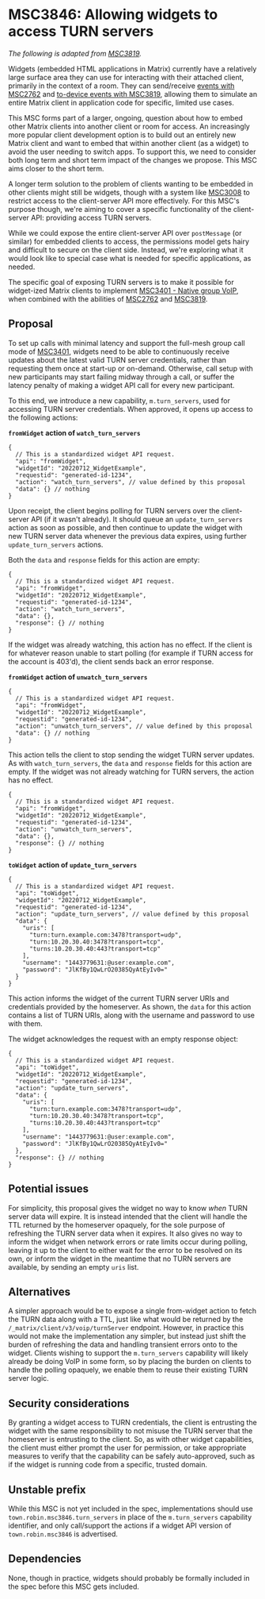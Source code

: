 # MSC3846: Allowing widgets to access TURN servers

*The following is adapted from [MSC3819](https://github.com/matrix-org/matrix-spec-proposals/pull/3819).*

Widgets (embedded HTML applications in Matrix) currently have a relatively large surface area they can use for
interacting with their attached client, primarily in the context of a room. They can send/receive
[events with MSC2762](https://github.com/matrix-org/matrix-spec-proposals/pull/2762) and
[to-device events with MSC3819](https://github.com/matrix-org/matrix-spec-proposals/pull/3819), allowing them to
simulate an entire Matrix client in application code for specific, limited use cases.

This MSC forms part of a larger, ongoing, question about how to embed other Matrix clients into another client or room
for access. An increasingly more popular client development option is to build out an entirely new Matrix client and
want to embed that within another client (as a widget) to avoid the user needing to switch apps. To support this, we
need to consider both long term and short term impact of the changes we propose. This MSC aims closer to the short term.

A longer term solution to the problem of clients wanting to be embedded in other clients might still be widgets, though
with a system like [MSC3008](https://github.com/matrix-org/matrix-spec-proposals/pull/3008) to restrict access to the
client-server API more effectively. For this MSC's purpose though, we're aiming to cover a specific functionality of the
client-server API: providing access TURN servers.

While we could expose the entire client-server API over `postMessage` (or similar) for embedded clients to access, the
permissions model gets hairy and difficult to secure on the client side. Instead, we're exploring what it would look
like to special case what is needed for specific applications, as needed.

The specific goal of exposing TURN servers is to make it possible for widget-ized Matrix clients to implement
[MSC3401 - Native group VoIP](https://github.com/matrix-org/matrix-spec-proposals/pull/3401), when combined with the
abilities of [MSC2762](https://github.com/matrix-org/matrix-spec-proposals/pull/3819) and
[MSC3819](https://github.com/matrix-org/matrix-spec-proposals/pull/3819).

## Proposal

To set up calls with minimal latency and support the full-mesh group call mode of
[MSC3401](https://github.com/matrix-org/matrix-spec-proposals/pull/3401), widgets need to be able to continuously
receive updates about the latest valid TURN server credentials, rather than requesting them once at start-up or
on-demand. Otherwise, call setup with new participants may start failing midway through a call, or suffer the latency
penalty of making a widget API call for every new participant.

To this end, we introduce a new capability, `m.turn_servers`, used for accessing TURN server credentials. When approved,
it opens up access to the following actions:

**`fromWidget` action of `watch_turn_servers`**

```json5
{
  // This is a standardized widget API request.
  "api": "fromWidget",
  "widgetId": "20220712_WidgetExample",
  "requestid": "generated-id-1234",
  "action": "watch_turn_servers", // value defined by this proposal
  "data": {} // nothing
}
```

Upon receipt, the client begins polling for TURN servers over the client-server API (if it wasn't already). It should
queue an `update_turn_servers` action as soon as possible, and then continue to update the widget with new TURN server
data whenever the previous data expires, using further `update_turn_servers` actions.

Both the `data` and `response` fields for this action are empty:

```json5
{
  // This is a standardized widget API request.
  "api": "fromWidget",
  "widgetId": "20220712_WidgetExample",
  "requestid": "generated-id-1234",
  "action": "watch_turn_servers",
  "data": {},
  "response": {} // nothing
}
```

If the widget was already watching, this action has no effect. If the client is for whatever reason unable to start
polling (for example if TURN access for the account is 403'd), the client sends back an error response.

**`fromWidget` action of `unwatch_turn_servers`**

```json5
{
  // This is a standardized widget API request.
  "api": "fromWidget",
  "widgetId": "20220712_WidgetExample",
  "requestid": "generated-id-1234",
  "action": "unwatch_turn_servers", // value defined by this proposal
  "data": {} // nothing
}
```

This action tells the client to stop sending the widget TURN server updates. As with `watch_turn_servers`, the `data`
and `response` fields for this action are empty. If the widget was not already watching for TURN servers, the action has
no effect.

```json5
{
  // This is a standardized widget API request.
  "api": "fromWidget",
  "widgetId": "20220712_WidgetExample",
  "requestid": "generated-id-1234",
  "action": "unwatch_turn_servers",
  "data": {},
  "response": {} // nothing
}
```

**`toWidget` action of `update_turn_servers`**

```json5
{
  // This is a standardized widget API request.
  "api": "toWidget",
  "widgetId": "20220712_WidgetExample",
  "requestid": "generated-id-1234",
  "action": "update_turn_servers", // value defined by this proposal
  "data": {
    "uris": [
      "turn:turn.example.com:3478?transport=udp",
      "turn:10.20.30.40:3478?transport=tcp",
      "turns:10.20.30.40:443?transport=tcp"
    ],
    "username": "1443779631:@user:example.com",
    "password": "JlKfBy1QwLrO20385QyAtEyIv0="
  }
}
```

This action informs the widget of the current TURN server URIs and credentials provided by the homeserver. As shown, the
`data` for this action contains a list of TURN URIs, along with the username and password to use with them.

The widget acknowledges the request with an empty response object:

```json5
{
  // This is a standardized widget API request.
  "api": "toWidget",
  "widgetId": "20220712_WidgetExample",
  "requestid": "generated-id-1234",
  "action": "update_turn_servers",
  "data": {
    "uris": [
      "turn:turn.example.com:3478?transport=udp",
      "turn:10.20.30.40:3478?transport=tcp",
      "turns:10.20.30.40:443?transport=tcp"
    ],
    "username": "1443779631:@user:example.com",
    "password": "JlKfBy1QwLrO20385QyAtEyIv0="
  },
  "response": {} // nothing
}
```

## Potential issues

For simplicity, this proposal gives the widget no way to know *when* TURN server data will expire. It is instead
intended that the client will handle the TTL returned by the homeserver opaquely, for the sole purpose of refreshing the
TURN server data when it expires. It also gives no way to inform the widget when network errors or rate limits occur
during polling, leaving it up to the client to either wait for the error to be resolved on its own, or inform the widget
in the meantime that no TURN servers are available, by sending an empty `uris` list.

## Alternatives

A simpler approach would be to expose a single from-widget action to fetch the TURN data along with a TTL, just like
what would be returned by the `/_matrix/client/v3/voip/turnServer` endpoint. However, in practice this would not make
the implementation any simpler, but instead just shift the burden of refreshing the data and handling transient errors
onto to the widget. Clients wishing to support the `m.turn_servers` capability will likely already be doing VoIP in some
form, so by placing the burden on clients to handle the polling opaquely, we enable them to reuse their existing TURN
server logic.

## Security considerations

By granting a widget access to TURN credentials, the client is entrusting the widget with the same responsibility to not
misuse the TURN server that the homeserver is entrusting to the client. So, as with other widget capabilities, the
client must either prompt the user for permission, or take appropriate measures to verify that the capability can be
safely auto-approved, such as if the widget is running code from a specific, trusted domain.

## Unstable prefix

While this MSC is not yet included in the spec, implementations should use `town.robin.msc3846.turn_servers` in place of
the `m.turn_servers` capability identifier, and only call/support the actions if a widget API version of
`town.robin.msc3846` is advertised.

## Dependencies

None, though in practice, widgets should probably be formally included in the spec before this MSC gets included.
